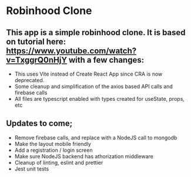# Robinhood Clone

## This app is a simple robinhood clone. It is based on tutorial here: https://www.youtube.com/watch?v=TxggrQ0nHjY with a few changes:

- This uses Vite instead of Create React App since CRA is now deprecated.
- Some cleanup and simplification of the axios based API calls and firebase calls
- All files are typescript enabled with types created for useState, props, etc

## Updates to come;

- Remove firebase calls, and replace with a NodeJS call to mongodb
- Make the layout mobile friendly
- Add a registration / login screen
- Make sure NodeJS backend has athorization middleware
- Cleanup of linting, eslint and prettier
- Jest unit tests
